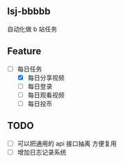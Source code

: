## lsj-bbbbb
自动化做 b 站任务

## Feature

- [ ] 每日任务
  - [x] 每日分享视频
  - [ ] 每日登录
  - [ ] 每日观看视频
  - [ ] 每日投币

## TODO

- [ ] 可以把通用的 api 接口抽离 方便复用
- [ ] 增加日志记录系统
